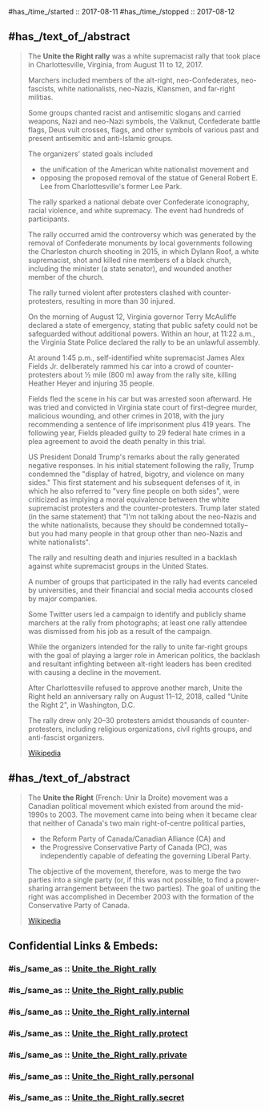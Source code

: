 ﻿---
aliases:
- "Unite the Right rally"
---

#has_/time_/started :: 2017-08-11 
#has_/time_/stopped  :: 2017-08-12 


## #has_/text_of_/abstract 

> The **Unite the Right rally** was a white supremacist rally 
> that took place in Charlottesville, Virginia, from August 11 to 12, 2017. 
> 
> Marchers included members of the alt-right, neo-Confederates, 
> neo-fascists, white nationalists, neo-Nazis, Klansmen, and far-right militias. 
> 
> Some groups chanted racist and antisemitic slogans and carried weapons, 
> Nazi and neo-Nazi symbols, the Valknut, Confederate battle flags, Deus vult crosses, flags, 
> and other symbols of various past and present antisemitic and anti-Islamic groups. 
> 
> The organizers' stated goals included 
> - the unification of the American white nationalist movement and 
> - opposing the proposed removal of the statue of General Robert E. Lee 
>   from Charlottesville's former Lee Park. 
> 
> The rally sparked a national debate over Confederate iconography, racial violence, 
> and white supremacy. The event had hundreds of participants. 
>
> The rally occurred amid the controversy which was 
> generated by the removal of Confederate monuments by local governments 
> following the Charleston church shooting in 2015, 
> in which Dylann Roof, a white supremacist, shot and killed nine members of a black church, 
> including the minister (a state senator), and wounded another member of the church. 
> 
> The rally turned violent after protesters clashed with counter-protesters, 
> resulting in more than 30 injured. 
> 
> On the morning of August 12, Virginia governor Terry McAuliffe declared a state of emergency, 
> stating that public safety could not be safeguarded without additional powers. 
> Within an hour, at 11:22 a.m., 
> the Virginia State Police declared the rally to be an unlawful assembly. 
> 
> At around 1:45 p.m., self-identified white supremacist James Alex Fields Jr. 
> deliberately rammed his car into a crowd of counter-protesters 
> about 1⁄2 mile (800 m) away from the rally site, killing Heather Heyer and injuring 35 people. 
> 
> Fields fled the scene in his car but was arrested soon afterward. 
> He was tried and convicted in Virginia state court of first-degree murder, malicious wounding, 
> and other crimes in 2018, with the jury recommending 
> a sentence of life imprisonment plus 419 years. 
> The following year, Fields pleaded guilty to 29 federal hate crimes in a plea agreement 
> to avoid the death penalty in this trial.
>
> US President Donald Trump's remarks about the rally generated negative responses. 
> In his initial statement following the rally, 
> Trump condemned the "display of hatred, bigotry, and violence on many sides." 
> This first statement and his subsequent defenses of it, 
> in which he also referred to "very fine people on both sides", 
> were criticized as implying a moral equivalence 
> between the white supremacist protesters and the counter-protesters. 
> Trump later stated (in the same statement) 
> that "I'm not talking about the neo-Nazis and the white nationalists, 
> because they should be condemned totally–
> but you had many people in that group other than neo-Nazis and white nationalists".
>
> The rally and resulting death and injuries 
> resulted in a backlash against white supremacist groups in the United States. 
> 
> A number of groups that participated in the rally had events canceled by universities, 
> and their financial and social media accounts closed by major companies. 
> 
> Some Twitter users led a campaign to identify 
> and publicly shame marchers at the rally from photographs; 
> at least one rally attendee was dismissed from his job as a result of the campaign. 
> 
> While the organizers intended for the rally to unite far-right groups 
> with the goal of playing a larger role in American politics, 
> the backlash and resultant infighting between alt-right leaders 
> has been credited with causing a decline in the movement.
>
> After Charlottesville refused to approve another march, 
> Unite the Right held an anniversary rally on August 11–12, 2018, 
> called "Unite the Right 2", in Washington, D.C. 
> 
> The rally drew only 20–30 protesters amidst thousands of counter-protesters, 
> including religious organizations, civil rights groups, and anti-fascist organizers.
>
> [Wikipedia](https://en.wikipedia.org/wiki/Unite%20the%20Right%20rally)




## #has_/text_of_/abstract 

> The **Unite the Right** (French: Unir la Droite) movement 
> was a Canadian political movement which existed from around the mid-1990s to 2003. 
> The movement came into being when it became clear that 
> neither of Canada's two main right-of-centre political parties, 
> - the Reform Party of Canada/Canadian Alliance (CA) and 
> - the Progressive Conservative Party of Canada (PC), 
> was independently capable of defeating the governing Liberal Party. 
> 
> The objective of the movement, therefore, was to merge the two parties into a single party 
> (or, if this was not possible, to find a power-sharing arrangement between the two parties). 
> The goal of uniting the right was accomplished in December 2003 
> with the formation of the Conservative Party of Canada.
>
> [Wikipedia](https://en.wikipedia.org/wiki/Unite%20the%20Right%20(Canada))


## Confidential Links & Embeds: 

### #is_/same_as :: [Unite_the_Right_rally](/_Standards/Society/Ideology/Political_Ideology/Fascism/Unite_the_Right_rally.md) 

### #is_/same_as :: [Unite_the_Right_rally.public](/_public/Society/Ideology/Political_Ideology/Fascism/Unite_the_Right_rally.public.md) 

### #is_/same_as :: [Unite_the_Right_rally.internal](/_internal/Society/Ideology/Political_Ideology/Fascism/Unite_the_Right_rally.internal.md) 

### #is_/same_as :: [Unite_the_Right_rally.protect](/_protect/Society/Ideology/Political_Ideology/Fascism/Unite_the_Right_rally.protect.md) 

### #is_/same_as :: [Unite_the_Right_rally.private](/_private/Society/Ideology/Political_Ideology/Fascism/Unite_the_Right_rally.private.md) 

### #is_/same_as :: [Unite_the_Right_rally.personal](/_personal/Society/Ideology/Political_Ideology/Fascism/Unite_the_Right_rally.personal.md) 

### #is_/same_as :: [Unite_the_Right_rally.secret](/_secret/Society/Ideology/Political_Ideology/Fascism/Unite_the_Right_rally.secret.md)

